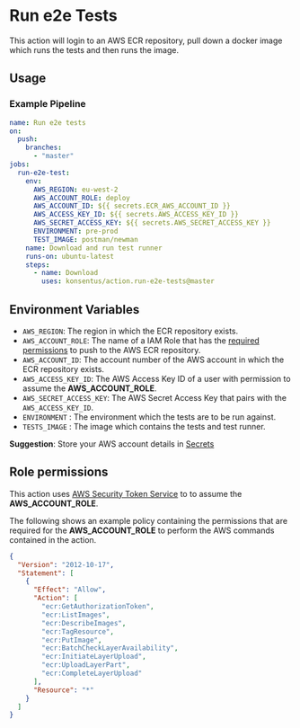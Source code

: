 # Run e2e Tests

This action will login to an AWS ECR repository, pull down a docker image which runs the tests and then
runs the image.

## Usage

### Example Pipeline

```yaml
name: Run e2e tests
on:
  push:
    branches:
      - "master"
jobs:
  run-e2e-test:
    env:
      AWS_REGION: eu-west-2
      AWS_ACCOUNT_ROLE: deploy
      AWS_ACCOUNT_ID: ${{ secrets.ECR_AWS_ACCOUNT_ID }}
      AWS_ACCESS_KEY_ID: ${{ secrets.AWS_ACCESS_KEY_ID }}
      AWS_SECRET_ACCESS_KEY: ${{ secrets.AWS_SECRET_ACCESS_KEY }}
      ENVIRONMENT: pre-prod
      TEST_IMAGE: postman/newman
    name: Download and run test runner
    runs-on: ubuntu-latest
    steps:
      - name: Download
        uses: konsentus/action.run-e2e-tests@master
```

## Environment Variables

- `AWS_REGION`: The region in which the ECR repository exists.
- `AWS_ACCOUNT_ROLE`: The name of a IAM Role that has the [required permissions](#Role-permissions) to push to the AWS ECR repository.
- `AWS_ACCOUNT_ID`: The account number of the AWS account in which the ECR repository exists.
- `AWS_ACCESS_KEY_ID`: The AWS Access Key ID of a user with permission to assume the **AWS_ACCOUNT_ROLE**.
- `AWS_SECRET_ACCESS_KEY`: The AWS Secret Access Key that pairs with the `AWS_ACCESS_KEY_ID`.
- `ENVIRONMENT` : The environment which the tests are to be run against.
- `TESTS_IMAGE` : The image which contains the tests and test runner.

**Suggestion**: Store your AWS account details in [Secrets](https://help.github.com/en/actions/automating-your-workflow-with-github-actions/creating-and-using-encrypted-secrets)

## Role permissions

This action uses [AWS Security Token Service](https://docs.aws.amazon.com/STS/latest/APIReference/Welcome.html) to to assume the **AWS_ACCOUNT_ROLE**.

The following shows an example policy containing the permissions that are required for the **AWS_ACCOUNT_ROLE** to perform the AWS commands contained in the action.

```json
{
  "Version": "2012-10-17",
  "Statement": [
    {
      "Effect": "Allow",
      "Action": [
        "ecr:GetAuthorizationToken",
        "ecr:ListImages",
        "ecr:DescribeImages",
        "ecr:TagResource",
        "ecr:PutImage",
        "ecr:BatchCheckLayerAvailability",
        "ecr:InitiateLayerUpload",
        "ecr:UploadLayerPart",
        "ecr:CompleteLayerUpload"
      ],
      "Resource": "*"
    }
  ]
}
```
